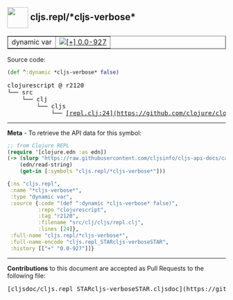 ## <img width="48px" valign="middle" src="http://i.imgur.com/Hi20huC.png"> cljs.repl/\*cljs-verbose\*

 <table border="1">
<tr>

<td>dynamic var</td>
<td><a href="https://github.com/cljsinfo/cljs-api-docs/tree/0.0-927"><img valign="middle" alt="[+] 0.0-927" src="https://img.shields.io/badge/+-0.0--927-lightgrey.svg"></a> </td>
</tr>
</table>






Source code:

```clj
(def ^:dynamic *cljs-verbose* false)
```

 <pre>
clojurescript @ r2120
└── src
    └── clj
        └── cljs
            └── <ins>[repl.clj:24](https://github.com/clojure/clojurescript/blob/r2120/src/clj/cljs/repl.clj#L24)</ins>
</pre>


---

__Meta__ - To retrieve the API data for this symbol:

```clj
;; from Clojure REPL
(require '[clojure.edn :as edn])
(-> (slurp "https://raw.githubusercontent.com/cljsinfo/cljs-api-docs/catalog/cljs-api.edn")
    (edn/read-string)
    (get-in [:symbols "cljs.repl/*cljs-verbose*"]))
```

```clj
{:ns "cljs.repl",
 :name "*cljs-verbose*",
 :type "dynamic var",
 :source {:code "(def ^:dynamic *cljs-verbose* false)",
          :repo "clojurescript",
          :tag "r2120",
          :filename "src/clj/cljs/repl.clj",
          :lines [24]},
 :full-name "cljs.repl/*cljs-verbose*",
 :full-name-encode "cljs.repl_STARcljs-verboseSTAR",
 :history [["+" "0.0-927"]]}

```

---

__Contributions__ to this document are accepted as Pull Requests to the following file:

 <pre>
[cljsdoc/cljs.repl_STARcljs-verboseSTAR.cljsdoc](https://github.com/cljsinfo/cljs-api-docs/blob/master/cljsdoc/cljs.repl_STARcljs-verboseSTAR.cljsdoc)
</pre>

